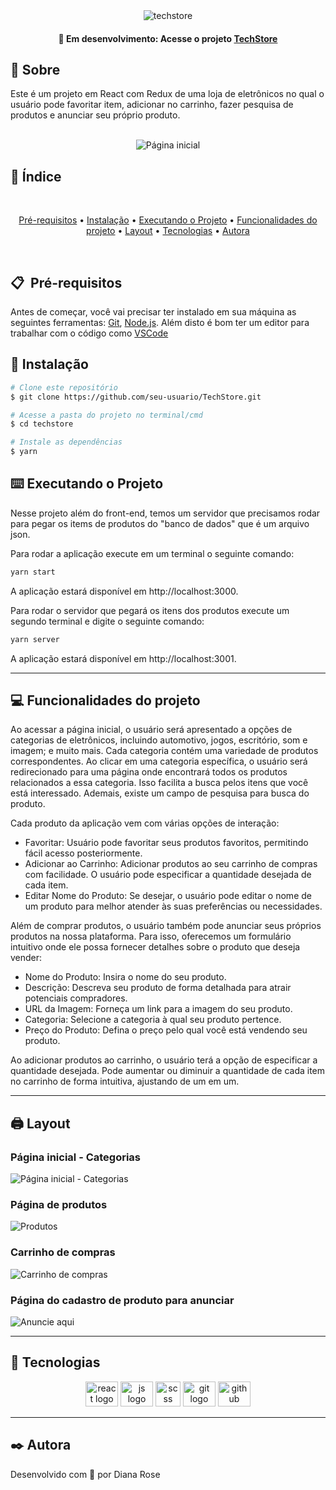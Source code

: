 <div align="center">
  <img src="https://github.com/DaiLobo/TechStore/assets/47689708/088fe91c-9b44-46ce-b93f-598c302dfb5b" alt="techstore">
</div>

<h4 align="center"> 
	🚧 Em desenvolvimento: Acesse o projeto <a href="https://tech-store-dr.vercel.app/">TechStore</a>
</h4>

## 📝 Sobre

Este é um projeto em React com Redux de uma loja de eletrônicos no qual o usuário pode favoritar item, adicionar no carrinho, fazer pesquisa de produtos e anunciar seu próprio produto. 

<br>

<div align="center">
  <img src="https://github.com/DaiLobo/TechStore/assets/47689708/7312ec08-6976-4f90-b688-f59913706a76" alt="Página inicial">
</div>

## 📱 Índice

<br>
<p align="center">
 <a href="#-pré-requisitos">Pré-requisitos</a> •
 <a href="#-instalação">Instalação</a> • 
 <a href="#%EF%B8%8F-executando-o-projeto">Executando o Projeto</a> • 
 <a href="#-funcionalidades-do-projeto">Funcionalidades do projeto</a> • 
 <a href="#-layout">Layout</a> • 
 <a href="#-tecnologias">Tecnologias</a> • 
 <a href="#%EF%B8%8F-autora">Autora</a>
</p>
<br>

## 📋&nbsp; Pré-requisitos

Antes de começar, você vai precisar ter instalado em sua máquina as seguintes ferramentas:
[Git](https://git-scm.com), [Node.js](https://nodejs.org/en/). 
Além disto é bom ter um editor para trabalhar com o código como [VSCode](https://code.visualstudio.com/)

## 🔧 Instalação

```bash
# Clone este repositório
$ git clone https://github.com/seu-usuario/TechStore.git

# Acesse a pasta do projeto no terminal/cmd
$ cd techstore

# Instale as dependências
$ yarn
```

## ⌨️ Executando o Projeto

Nesse projeto além do front-end, temos um servidor que precisamos rodar para pegar os items de produtos do "banco de dados" que é um arquivo json.

Para rodar a aplicação execute em um terminal o seguinte comando:
```bash
yarn start
```
A aplicação estará disponível em http://localhost:3000.

Para rodar o servidor que pegará os itens dos produtos execute um segundo terminal e digite o seguinte comando:
```bash
yarn server
```
A aplicação estará disponível em http://localhost:3001.

<hr/>

## 💻 Funcionalidades do projeto

Ao acessar a página inicial, o usuário será apresentado a opções de categorias de eletrônicos, incluindo automotivo, jogos, escritório, som e imagem; e muito mais. Cada categoria contém uma variedade de produtos correspondentes. Ao clicar em uma categoria específica, o usuário será redirecionado para uma página onde encontrará todos os produtos relacionados a essa categoria. Isso facilita a busca pelos itens que você está interessado. Ademais, existe um campo de pesquisa para busca do produto.

Cada produto da aplicação vem com várias opções de interação:

<ul>
  <li>Favoritar: Usuário pode favoritar seus produtos favoritos, permitindo fácil acesso posteriormente.</li>
  <li>Adicionar ao Carrinho: Adicionar produtos ao seu carrinho de compras com facilidade. O usuário pode especificar a quantidade desejada de cada item.</li>
  <li>Editar Nome do Produto: Se desejar, o usuário pode editar o nome de um produto para melhor atender às suas preferências ou necessidades.</li>
</ul>

Além de comprar produtos, o usuário também pode anunciar seus próprios produtos na nossa plataforma. Para isso, oferecemos um formulário intuitivo onde ele possa fornecer detalhes sobre o produto que deseja vender:

<ul>
  <li>
    Nome do Produto: Insira o nome do seu produto.
  </li>
  <li>
    Descrição: Descreva seu produto de forma detalhada para atrair potenciais compradores.
  </li>
  <li>
    URL da Imagem: Forneça um link para a imagem do seu produto.
  </li>
  <li>
    Categoria: Selecione a categoria à qual seu produto pertence.
  </li>
  <li>
    Preço do Produto: Defina o preço pelo qual você está vendendo seu produto.
  </li>
</ul>

Ao adicionar produtos ao carrinho, o usuário terá a opção de especificar a quantidade desejada. Pode aumentar ou diminuir a quantidade de cada item no carrinho de forma intuitiva, ajustando de um em um.

<hr/>

## 🖨 Layout

### Página inicial - Categorias
  <img src="https://github.com/DaiLobo/TechStore/assets/47689708/fb1a386b-4e49-4d28-a444-ba8a30040e07" alt="Página inicial - Categorias">

### Página de produtos
  <img src="https://github.com/DaiLobo/TechStore/assets/47689708/4ab51843-d5ef-47da-a796-137654dd20f6" alt="Produtos">

### Carrinho de compras
  <img src="https://github.com/DaiLobo/TechStore/assets/47689708/0f61e2b7-a52a-422d-be06-7ae9ccc1cccc" alt="Carrinho de compras">
  
### Página do cadastro de produto para anunciar
  <img src="https://github.com/DaiLobo/TechStore/assets/47689708/9a20182e-42d4-473b-9b65-d32fbe781188" alt="Anuncie aqui">



<hr/>

## 🔌 Tecnologias
<div align="center">
  <img src="https://cdn.jsdelivr.net/gh/devicons/devicon/icons/react/react-original.svg" height="40" width="52" alt="react logo"  />
  <img src="https://cdn.jsdelivr.net/gh/devicons/devicon/icons/javascript/javascript-original.svg" height="40" width="52" alt="js logo"  />
  <img src="https://github.com/DaiLobo/TechStore/assets/47689708/2b04824b-898b-47ef-b807-1a52ce3de43b" height="40" width="40" alt="scss logo"   />
  <img src="https://cdn.jsdelivr.net/gh/devicons/devicon/icons/git/git-original.svg" height="40" width="52" alt="git logo"  />
  <img src="https://cdn.jsdelivr.net/gh/devicons/devicon/icons/github/github-original.svg" height="40" width="52" alt="github logo" />                                   
</div>
<hr/>

## ✒️ Autora
Desenvolvido com 💜 por Diana Rose
